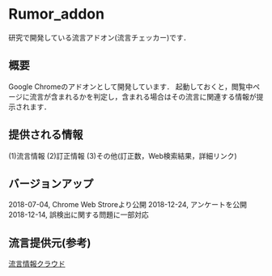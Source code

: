 Rumor_addon
====
研究で開発している流言アドオン(流言チェッカー)です．

## 概要
Google Chromeのアドオンとして開発しています．
起動しておくと，閲覧中ページに流言が含まれるかを判定し，含まれる場合はその流言に関連する情報が提示されます．

## 提供される情報
(1)流言情報
(2)訂正情報
(3)その他(訂正数，Web検索結果，詳細リンク)

## バージョンアップ
2018-07-04, Chrome Web Stroreより公開
2018-12-24, アンケートを公開  
2018-12-14, 誤検出に関する問題に一部対応    

## 流言提供元(参考)
[流言情報クラウド](http://mednlp.jp/~miyabe/rumorCloud/rumorlist.cgi)
